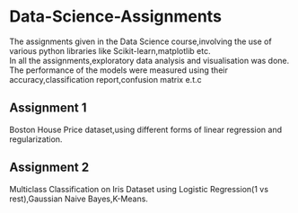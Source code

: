 # Data-Science-Assignments
The assignments given in the Data Science course,involving the use of various python libraries like Scikit-learn,matplotlib etc.  
In all the assignments,exploratory data analysis and visualisation was done.  
The performance of the models were measured using their accuracy,classification report,confusion matrix e.t.c

## Assignment 1 ##
Boston House Price dataset,using different forms of linear regression and regularization.

## Assignment 2 ##
Multiclass Classification on Iris Dataset using Logistic Regression(1 vs rest),Gaussian Naive Bayes,K-Means.

